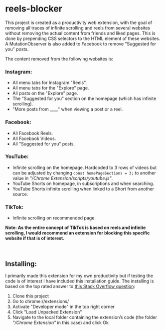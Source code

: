 # reels-blocker

This project is created as a productivity web extension, with the goal of removing all traces of infinite scrolling and reels from several websites without removing the actual content from friends and liked pages. This is done by prepending CSS selectors to the HTML element of these websites. A MutationObserver is also added to Facebook to remove "Suggested for you" posts.

The content removed from the following websites is:

### Instagram:
- All menu tabs for Instagram "Reels".
- All menu tabs for the "Explore" page.
- All posts on the "Explore" page.
- The "Suggested for you" section on the homepage (which has infinite scrolling).
- "More posts from ____" when viewing a post or a reel.

### Facebook:
- All Facebook Reels.
- All Facebook Videos.
- All "Suggested for you" posts.

### YouTube:
- Infinite scrolling on the homepage. Hardcoded to 3 rows of videos but can be adjusted by changing `const homePageSections = 3;` to another value in *"/Chrome Extension/scripts/youtube.js"*.
- YouTube Shorts on homepage, in subscriptions and when searching.
- YouTube Shorts infinite scrolling when linked to a Short from another source.

### TikTok:
- Infinite scrolling on recommended page.

**Note: As the entire concept of TikTok is based on reels and infinite scrolling, I would recommend an extension for blocking this specific website if that is of interest.**

&nbsp;

## Installing:
I primarily made this extension for my own productivity but if testing the code is of interest I have included this installation guide. The installing is based on the top rated answer to [this Stack Overflow question](https://superuser.com/questions/247651/how-does-one-install-an-extension-for-chrome-browser-from-the-local-file-system):
1. Clone this project
2. Go to chrome://extensions/
3. Activate "Developer mode" in the top right corner
4. Click "Load Unpacked Extension"
5. Navigate to the local folder containing the extension’s code (the folder *"/Chrome Extension"* in this case) and click Ok

